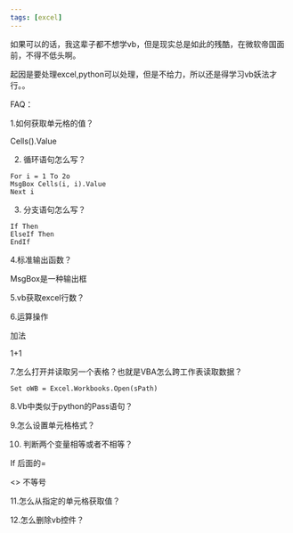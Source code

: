 ```yaml
---
tags: [excel]
---
```


如果可以的话，我这辈子都不想学vb，但是现实总是如此的残酷，在微软帝国面前，不得不低头啊。

起因是要处理excel,python可以处理，但是不给力，所以还是得学习vb妖法才行。。

FAQ：

1.如何获取单元格的值？

Cells().Value

2. 循环语句怎么写？

```
For i = 1 To 2o
MsgBox Cells(i, i).Value
Next i
```

3. 分支语句怎么写？
```
If Then
ElseIf Then
EndIf
```

4.标准输出函数？

MsgBox是一种输出框

5.vb获取excel行数？

6.运算操作

加法

1+1

7.怎么打开并读取另一个表格？也就是VBA怎么跨工作表读取数据？

```
Set oWB = Excel.Workbooks.Open(sPath)
```

8.Vb中类似于python的Pass语句？

9.怎么设置单元格格式？

10. 判断两个变量相等或者不相等？

If 后面的=

<> 不等号

11.怎么从指定的单元格获取值？

12.怎么删除vb控件？


